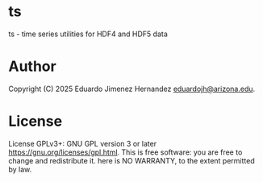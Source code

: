 # ts

ts - time series utilities for HDF4 and HDF5 data

# Author

Copyright (C) 2025 Eduardo Jimenez Hernandez <eduardojh@arizona.edu>.

# License

License GPLv3+: GNU GPL version 3 or later <https://gnu.org/licenses/gpl.html>.
This is free software: you are free to change and redistribute it.
here is NO WARRANTY, to the extent permitted by law.